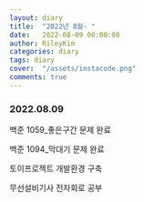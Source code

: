 ```yaml
---
layout: diary
title:  "2022년 8월- "
date:   2022-08-09 00:00:00
author: RileyKim
categories: diary
tags: diary
cover:  "/assets/instacode.png"
comments: true
---
```




### 2022.08.09

백준 1059_좋은구간 문제 완료

백준 1094_막대기 문제 완료

토이프로젝트 개발환경 구축

무선설비기사 전자회로 공부